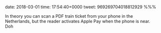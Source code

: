 date: 2018-03-01
time: 17:54:40+0000
tweet: 969269704018812929
%%%

In theory you can scan a PDF train ticket from your phone in the Netherlands, but the reader activates Apple Pay when the phone is near. Doh
